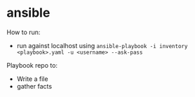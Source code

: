 # ansible
How to run:
* run against localhost using `ansible-playbook -i inventory <playbook>.yaml -u <username> --ask-pass`

Playbook repo to:
* Write a file
* gather facts